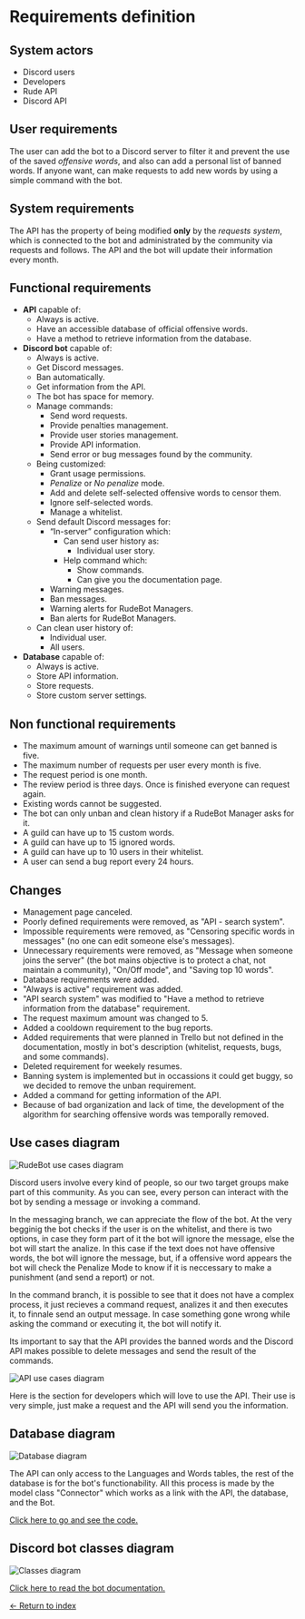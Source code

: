 # Requirements definition

## System actors

- Discord users
- Developers
- Rude API
- Discord API

## User requirements

The user can add the bot to a Discord server to filter it and prevent the use of the saved _offensive words_, and also can add a personal list of banned words. If anyone want, can make requests to add new words by using a simple command with the bot.

## System requirements

The API has the property of being modified **only** by the _requests system_, which is connected to the bot and administrated by the community via requests and follows. The API and the bot will update their information every month.

## Functional requirements

- **API** capable of:
  - Always is active.
  - Have an accessible database of official offensive words.
  - Have a method to retrieve information from the database.
- **Discord bot** capable of:
  - Always is active.
  - Get Discord messages.
  - Ban automatically.
  - Get information from the API.
  - The bot has space for memory.
  - Manage commands:
    - Send word requests.
    - Provide penalties management.
    - Provide user stories management.
    - Provide API information.
    - Send error or bug messages found by the community.
  - Being customized:
    - Grant usage permissions.
    - _Penalize_ or _No penalize_ mode.
    - Add and delete self-selected offensive words to censor them.
    - Ignore self-selected words.
    - Manage a whitelist.
  - Send default Discord messages for:
    - “In-server” configuration which:
      - Can send user history as:
        - Individual user story.
      - Help command which:
        - Show commands.
        - Can give you the documentation page.
    - Warning messages.
    - Ban messages.
    - Warning alerts for RudeBot Managers.
    - Ban alerts for RudeBot Managers.
  - Can clean user history of:
    - Individual user.
    - All users.
- **Database** capable of:
  - Always is active.
  - Store API information.
  - Store requests.
  - Store custom server settings.

## Non functional requirements

- The maximum amount of warnings until someone can get banned is five.
- The maximum number of requests per user every month is five.
- The request period is one month.
- The review period is three days. Once is finished everyone can request again.
- Existing words cannot be suggested.
- The bot can only unban and clean history if a RudeBot Manager asks for it.
- A guild can have up to 15 custom words.
- A guild can have up to 15 ignored words.
- A guild can have up to 10 users in their whitelist.
- A user can send a bug report every 24 hours.

## Changes

- Management page canceled.
- Poorly defined requirements were removed, as "API - search system".
- Impossible requirements were removed, as "Censoring specific words in messages" (no one can edit someone else's messages).
- Unnecessary requirements were removed, as "Message when someone joins the server" (the bot mains objective is to protect a chat, not maintain a community), "On/Off mode", and "Saving top 10 words".
- Database requirements were added.
- "Always is active" requirement was added.
- "API search system" was modified to "Have a method to retrieve information from the database" requirement.
- The request maximum amount was changed to 5.
- Added a cooldown requirement to the bug reports.
- Added requirements that were planned in Trello but not defined in the documentation, mostly in bot's description (whitelist, requests, bugs, and some commands).
- Deleted requirement for weekely resumes.
- Banning system is implemented but in occassions it could get buggy, so we decided to remove the unban requirement.
- Added a command for getting information of the API.
- Because of bad organization and lack of time, the development of the algorithm for searching offensive words was temporally removed.

## Use cases diagram

<img src="../Resources/UseCasesRudeBot.png" alt="RudeBot use cases diagram">

Discord users involve every kind of people, so our two target groups make part of this community. As you can see, every person can interact with the bot by sending a message or invoking a command.

In the messaging branch, we can appreciate the flow of the bot. At the very begginig the bot checks if the user is on the whitelist, and there is two options, in case they form part of it the bot will ignore the message, else the bot will start the analize. In this case if the text does not have offensive words, the bot will ignore the message, but, if a offensive word appears the bot will check the Penalize Mode to know if it is neccessary to make a punishment (and send a report) or not.

In the command branch, it is possible to see that it does not have a complex process, it just recieves a command request, analizes it and then executes it, to finnale send an output message. In case something gone wrong while asking the command or executing it, the bot will notify it.

Its important to say that the API provides the banned words and the Discord API makes possible to delete messages and send the result of the commands.

<img src="../Resources/UseCasesRudeAPI.png" alt="API use cases diagram">

Here is the section for developers which will love to use the API. Their use is very simple, just make a request and the API will send you the information.

## Database diagram

<img src="../Resources/Database.png" alt="Database diagram">

The API can only access to the Languages and Words tables, the rest of the database is for the bot's functionability. All this process is made by the model class "Connector" which works as a link with the API, the database, and the Bot.

[Click here to go and see the code.](../Code/DataBase)

## Discord bot classes diagram

<img src="../Resources/Classes.jpg" alt="Classes diagram">

[Click here to read the bot documentation.](../Code/DiscordBot/RudeApiV3/README.md)

[<- Return to index](../README.md)
